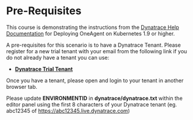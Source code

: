 # Pre-Requisites

This course is demonstrating the instructions from the [Dynatrace Help Documentation](https://www.dynatrace.com/support/help/technology-support/cloud-platforms/kubernetes/installation-and-operation/full-stack/deploy-oneagent-on-kubernetes/#expand-1368custom-resource-snippet) for Deploying OneAgent on Kubernetes 1.9 or higher.

A pre-requisites for this scenario is to have a Dynatrace Tenant.  Please register for a new trial tenant with your email from the following link if you do not already have a tenant you can use:

- [**Dynatrace Trial Tenant**](https://dynatrace.com/trial) 

Once you have a tenant, please open and login to your tenant in another browser tab.

Please update **ENVIRONMENTID** in **dynatrace/dynatrace.txt** within the editor panel using the first 8 characters of your Dynatrace tenant (eg. abc12345 of https://abc12345.live.dynatrace.com)




